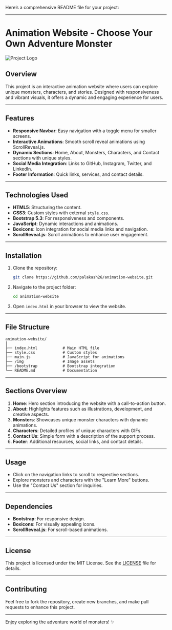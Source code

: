 Here’s a comprehensive README file for your project:

---

# Animation Website - Choose Your Own Adventure Monster

![Project Logo]((https://res.cloudinary.com/dqqgiiflj/image/upload/v1749710506/monster-bg_fho9wl.png))

## Overview

This project is an interactive animation website where users can explore unique monsters, characters, and stories. Designed with responsiveness and vibrant visuals, it offers a dynamic and engaging experience for users.

---

## Features

* **Responsive Navbar**: Easy navigation with a toggle menu for smaller screens.
* **Interactive Animations**: Smooth scroll reveal animations using ScrollReveal.js.
* **Dynamic Sections**: Home, About, Monsters, Characters, and Contact sections with unique styles.
* **Social Media Integration**: Links to GitHub, Instagram, Twitter, and LinkedIn.
* **Footer Information**: Quick links, services, and contact details.

---

## Technologies Used

* **HTML5**: Structuring the content.
* **CSS3**: Custom styles with external `style.css`.
* **Bootstrap 5.3**: For responsiveness and components.
* **JavaScript**: Dynamic interactions and animations.
* **Boxicons**: Icon integration for social media links and navigation.
* **ScrollReveal.js**: Scroll animations to enhance user engagement.

---

## Installation

1. Clone the repository:

   ```bash
   git clone https://github.com/palakash26/animation-website.git
   ```
2. Navigate to the project folder:

   ```bash
   cd animation-website
   ```
3. Open `index.html` in your browser to view the website.

---

## File Structure

```plaintext
animation-website/
│
├── index.html           # Main HTML file
├── style.css            # Custom styles
├── main.js              # JavaScript for animations
├── /img                 # Image assets
├── /bootstrap           # Bootstrap integration
└── README.md            # Documentation
```

---

## Sections Overview

1. **Home**: Hero section introducing the website with a call-to-action button.
2. **About**: Highlights features such as illustrations, development, and creative aspects.
3. **Monsters**: Showcases unique monster characters with dynamic animations.
4. **Characters**: Detailed profiles of unique characters with GIFs.
5. **Contact Us**: Simple form with a description of the support process.
6. **Footer**: Additional resources, social links, and contact details.

---

## Usage

* Click on the navigation links to scroll to respective sections.
* Explore monsters and characters with the "Learn More" buttons.
* Use the "Contact Us" section for inquiries.

---

## Dependencies

* **Bootstrap**: For responsive design.
* **Boxicons**: For visually appealing icons.
* **ScrollReveal.js**: For scroll-based animations.

---

## License

This project is licensed under the MIT License. See the [LICENSE](LICENSE) file for details.

---

## Contributing

Feel free to fork the repository, create new branches, and make pull requests to enhance this project.

---

Enjoy exploring the adventure world of monsters! ✨
